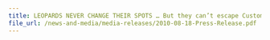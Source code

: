 ```yaml
---
title: LEOPARDS NEVER CHANGE THEIR SPOTS … But they can’t escape Customs’ eagle eye! 6 men arrested and 35,000 packets of contraband cigarettes seized 
file_url: /news-and-media/media-releases/2010-08-18-Press-Release.pdf
---
```

